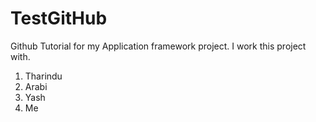 # TestGitHub
Github Tutorial for my Application framework project. I work this project with.
1. Tharindu
2. Arabi
3. Yash
4. Me
